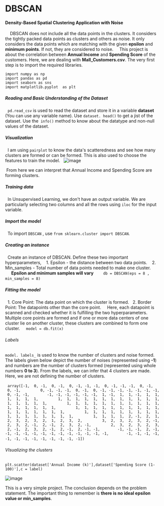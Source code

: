 # DBSCAN

#### Density-Based Spatial Clustering Application with Noise
  
  DBSCAN does not include all the data points in the clusters. It considers the tightly packed data points as clusters and others as noise. It only considers the data points which are matching with the given **epsilon** and **minimum points**. If not, they are considered to noise. 
  
  This project is about the correlation between **Annual Income** and **Spending Score** of the customers. Here, we are dealing with **Mall_Customers.csv**. The very first step is to import the required libraries.
  <br>
  
`import numpy as np`
<br>
`import pandas as pd`
<br>
`import seaborn as sns`
<br>
`import matplotlib.pyplot  as plt`
<br>

##### Reading and Basic Understanding of the Dataset

  `pd.read_csv` is used to read the dataset and store it in a variable **dataset** (You can use any variable name). Use `dataset. head()` to get a jist of the dataset. Use the` info()` method to know about the datatype and non-null values of the dataset.
  
##### Visualization

  I am using `pairplot` to know the data's scatteredness and see how many clusters are formed or can be formed. This is also used to choose the features to train the model.
  
![image](https://user-images.githubusercontent.com/78351203/120265440-ba970900-c2bd-11eb-9ef4-77c5ce7fe2a3.png)
 
 From here we can interpret that Annual Income and Spending Score are forming clusters.
 
##### Training data

  In Unsupervised Learning, we don't have an output variable. We are particularly selecting two columns and all the rows using `iloc` for the input variable.
  
##### Import the model

  To import `DBSCAN` , use `from sklearn.cluster import DBSCAN`.
  
##### Creating an instance

  Create an instance of DBSCAN. Define these two important hyperparameters,
   1. Epsilon - the distance between two data points.
   2. Min_samples - Total number of data points needed to make one cluster.
   
       **Epsilon and minimum samples will vary**
   
   `db = DBSCAN(eps = 8 , min_samples = 8)`
   
##### Fitting the model

  1. Core Point: The data point on which the cluster is formed.
  2. Border Point: The datapoints other than the core point.
  
  Here, each datapoint is scanned and checked whether it is fulfilling the two hyperparameters. Multiple core points are formed and if one or more data centers of one cluster lie on another cluster, these clusters are combined to form one cluster.
  
  `model = db.fit(x)`
  
###### Labels

`model. labels_` is used to know the number of clusters and noise formed. The labels given below depict the number of noises (represented using **-1**) and numbers are the number of clusters formed (represented using whole numbers **0 to 3**). From the labels, we can infer that 4 clusters are made. Here, we are not defining the number of clusters.
          

  `array([-1,  0, -1,  0, -1,  0, -1, -1, -1,  0, -1, -1, -1,  0, -1,  0, -1,
        0, -1, -1, -1,  0, -1,  0, -1, -1, -1, -1, -1, -1, -1,  0, -1, -1,
       -1, -1, -1, -1, -1, -1,  1, -1,  1,  1, -1,  1,  1,  1,  1,  1,  1,
        1,  1,  1,  1,  1,  1,  1,  1,  1,  1,  1,  1,  1,  1,  1,  1,  1,
        1,  1,  1,  1,  1,  1,  1,  1,  1,  1,  1,  1,  1,  1,  1,  1,  1,
        1,  1,  1,  1,  1,  1,  1,  1,  1,  1,  1,  1,  1,  1,  1,  1,  1,
        1,  1,  1,  1,  1,  1,  1,  1,  1,  1,  1,  1,  1,  1,  1,  1,  1,
        1,  1,  1,  1,  2, -1,  2,  1,  2,  3,  2,  3,  2,  1,  2,  3,  2,
        3,  2,  3,  2,  3,  2, -1,  2,  3,  2, -1,  2, -1,  2,  3,  2, -1,
        2,  3,  2,  3,  2,  3,  2, -1,  2,  3,  2, -1,  2, -1,  2, -1, -1,
       -1, -1, -1,  2, -1, -1, -1, -1, -1, -1, -1, -1, -1, -1, -1, -1, -1,
       -1, -1, -1, -1, -1, -1, -1, -1, -1, -1, -1, -1, -1])`
       
###### VIsualizing the clusters

`plt.scatter(dataset['Annual Income (k)'],dataset['Spending Score (1-100)'],c = label)`

![image](https://user-images.githubusercontent.com/78351203/120265463-c387da80-c2bd-11eb-91d8-d753999a991b.png)


This is a very simple project. The conclusion depends on the problem statement. The important thing to remember is **there is no ideal epsilon value or min_samples**.

